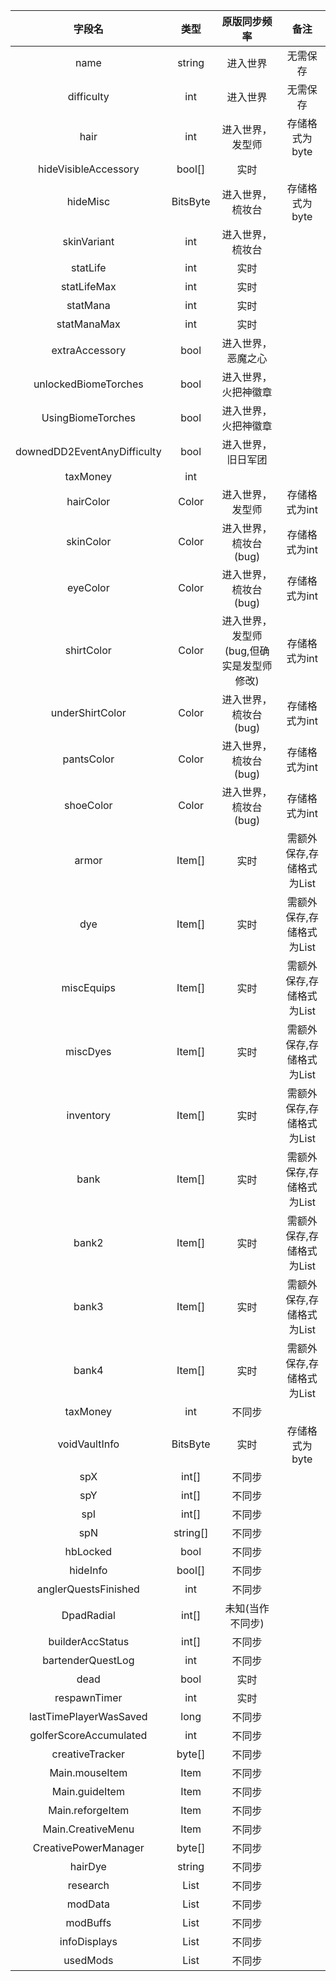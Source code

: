 |           字段名            |       类型        |               原版同步频率               |                  备注                  |
| :-------------------------: | :---------------: | :--------------------------------------: | :------------------------------------: |
|            name             |      string       |                 进入世界                 |                无需保存                |
|         difficulty          |        int        |                 进入世界                 |                无需保存                |
|            hair             |        int        |             进入世界，发型师             |             存储格式为byte             |
|    hideVisibleAccessory     |      bool[]       |                   实时                   |                                        |
|          hideMisc           |     BitsByte      |             进入世界，梳妆台             |             存储格式为byte             |
|         skinVariant         |        int        |             进入世界，梳妆台             |                                        |
|          statLife           |        int        |                   实时                   |                                        |
|         statLifeMax         |        int        |                   实时                   |                                        |
|          statMana           |        int        |                   实时                   |                                        |
|         statManaMax         |        int        |                   实时                   |                                        |
|       extraAccessory        |       bool        |            进入世界，恶魔之心            |                                        |
|    unlockedBiomeTorches     |       bool        |           进入世界，火把神徽章           |                                        |
|      UsingBiomeTorches      |       bool        |           进入世界，火把神徽章           |                                        |
| downedDD2EventAnyDifficulty |       bool        |            进入世界，旧日军团            |                                        |
|          taxMoney           |        int        |                                          |                                        |
|          hairColor          |       Color       |             进入世界，发型师             |             存储格式为int              |
|          skinColor          |       Color       |          进入世界，梳妆台(bug)           |             存储格式为int              |
|          eyeColor           |       Color       |          进入世界，梳妆台(bug)           |             存储格式为int              |
|         shirtColor          |       Color       | 进入世界，发型师(bug,但确实是发型师修改) |             存储格式为int              |
|       underShirtColor       |       Color       |          进入世界，梳妆台(bug)           |             存储格式为int              |
|         pantsColor          |       Color       |          进入世界，梳妆台(bug)           |             存储格式为int              |
|          shoeColor          |       Color       |          进入世界，梳妆台(bug)           |             存储格式为int              |
|            armor            |      Item[]       |                   实时                   | 需额外保存,存储格式为List<TagCompound> |
|             dye             |      Item[]       |                   实时                   | 需额外保存,存储格式为List<TagCompound> |
|         miscEquips          |      Item[]       |                   实时                   | 需额外保存,存储格式为List<TagCompound> |
|          miscDyes           |      Item[]       |                   实时                   | 需额外保存,存储格式为List<TagCompound> |
|          inventory          |      Item[]       |                   实时                   | 需额外保存,存储格式为List<TagCompound> |
|            bank             |      Item[]       |                   实时                   | 需额外保存,存储格式为List<TagCompound> |
|            bank2            |      Item[]       |                   实时                   | 需额外保存,存储格式为List<TagCompound> |
|            bank3            |      Item[]       |                   实时                   | 需额外保存,存储格式为List<TagCompound> |
|            bank4            |      Item[]       |                   实时                   | 需额外保存,存储格式为List<TagCompound> |
|          taxMoney           |        int        |                  不同步                  |                                        |
|        voidVaultInfo        |     BitsByte      |                   实时                   |             存储格式为byte             |
|             spX             |       int[]       |                  不同步                  |                                        |
|             spY             |       int[]       |                  不同步                  |                                        |
|             spI             |       int[]       |                  不同步                  |                                        |
|             spN             |     string[]      |                  不同步                  |                                        |
|          hbLocked           |       bool        |                  不同步                  |                                        |
|          hideInfo           |      bool[]       |                  不同步                  |                                        |
|    anglerQuestsFinished     |        int        |                  不同步                  |                                        |
|         DpadRadial          |       int[]       |             未知(当作不同步)             |                                        |
|      builderAccStatus       |       int[]       |                  不同步                  |                                        |
|      bartenderQuestLog      |        int        |                  不同步                  |                                        |
|            dead             |       bool        |                   实时                   |                                        |
|        respawnTimer         |        int        |                   实时                   |                                        |
|   lastTimePlayerWasSaved    |       long        |                  不同步                  |                                        |
|   golferScoreAccumulated    |        int        |                  不同步                  |                                        |
|       creativeTracker       |      byte[]       |                  不同步                  |                                        |
|       Main.mouseItem        |       Item        |                  不同步                  |                                        |
|       Main.guideItem        |       Item        |                  不同步                  |                                        |
|      Main.reforgeItem       |       Item        |                  不同步                  |                                        |
|      Main.CreativeMenu      |       Item        |                  不同步                  |                                        |
|    CreativePowerManager     |      byte[]       |                  不同步                  |                                        |
|           hairDye           |      string       |                  不同步                  |                                        |
|          research           | List<TagCompound> |                  不同步                  |                                        |
|           modData           | List<TagCompound> |                  不同步                  |                                        |
|          modBuffs           | List<TagCompound> |                  不同步                  |                                        |
|        infoDisplays         |   List<string>    |                  不同步                  |                                        |
|          usedMods           |   List<string>    |                  不同步                  |                                        |

